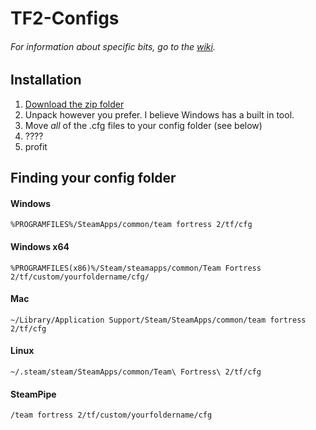 # TF2-Configs

###### For information about specific bits, go to the [wiki](https://github.com/Samcfuchs/TF2-Configs/wiki).

## Installation
1. [Download the zip folder](https://github.com/Samcfuchs/TF2-Configs/archive/master.zip)
2. Unpack however you prefer. I believe Windows has a built in tool.
3. Move *all* of the .cfg files to your config folder (see below)
4. ????
5. profit

## Finding your config folder
#### Windows
`%PROGRAMFILES%/SteamApps/common/team fortress 2/tf/cfg`
#### Windows x64
`%PROGRAMFILES(x86)%/Steam/steamapps/common/Team Fortress 2/tf/custom/yourfoldername/cfg/`
#### Mac
`~/Library/Application Support/Steam/SteamApps/common/team fortress 2/tf/cfg`
#### Linux
`~/.steam/steam/SteamApps/common/Team\ Fortress\ 2/tf/cfg`
#### SteamPipe
`/team fortress 2/tf/custom/yourfoldername/cfg`
